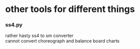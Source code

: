 # other tools for different things

### ss4.py
rather hasty ss4 to sm converter  
cannot convert choreograph and balance board charts
